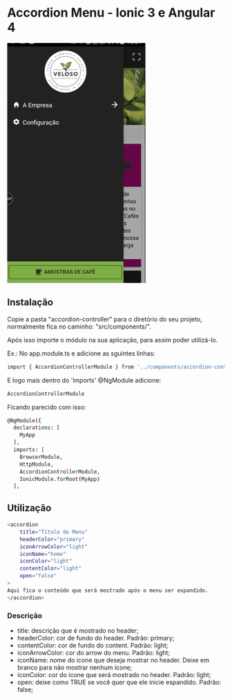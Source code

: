 Accordion Menu - Ionic 3 e Angular 4
=====================

![Alt text](/img.gif "Exemplo do componente em ação")

## Instalação

Copie a pasta "accordion-controller" para o diretório do seu projeto, normalmente fica no caminho: "src/components/".

Após isso importe o módulo na sua aplicação, para assim poder utilizá-lo.

Ex.:
No app.module.ts e adicione as sguintes linhas:
```bash
import { AccordionControllerModule } from '../components/accordion-controller/accordionController.module';
```

E logo mais dentro do 'imports' @NgModule adicione:
```bash
AccordionControllerModule
```

Ficando parecido com isso:
```bash
@NgModule({
  declarations: [
    MyApp
  ],
  imports: [
    BrowserModule,
    HttpModule,
    AccordionControllerModule,
    IonicModule.forRoot(MyApp)
  ],
```

## Utilização

```bash
<accordion
    title="Título do Menu"
    headerColor="primary"
    iconArrowColor="light"
    iconName="home"
    iconColor="light"
    contentColor="light"
    open="false"
>
Aqui fica o conteúdo que será mostrado após o menu ser expandido.
</accordion>
```
### Descrição
- title: descrição que é mostrado no header;
- headerColor: cor de fundo do header. Padrão: primary;
- contentColor: cor de fundo do content. Padrão: light;
- iconArrowColor: cor do arrow do menu. Padrão: light;
- iconName: nome do icone que deseja mostrar no header. Deixe em branco para não mostrar nenhum ícone;
- iconColor: cor do icone que será mostrado no header. Padrão: light;
- open: deixe como TRUE se você quer que ele inicie espandido. Padrão: false;
